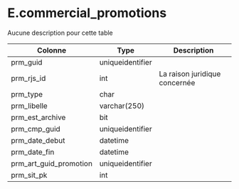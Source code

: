 # E.commercial_promotions

Aucune description pour cette table

Colonne|Type|Description
---|---|---
prm_guid|uniqueidentifier|
prm_rjs_id|int|La raison juridique concernée 
prm_type|char|
prm_libelle|varchar(250)|
prm_est_archive|bit|
prm_cmp_guid|uniqueidentifier|
prm_date_debut|datetime|
prm_date_fin|datetime|
prm_art_guid_promotion|uniqueidentifier|
prm_sit_pk|int|

